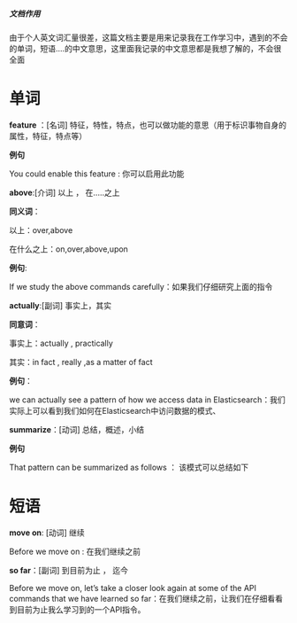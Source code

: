 ##### 文档作用

由于个人英文词汇量很差，这篇文档主要是用来记录我在工作学习中，遇到的不会的单词，短语....的中文意思，这里面我记录的中文意思都是我想了解的，不会很全面

# 单词

**feature** ：[名词] 特征，特性，特点，也可以做功能的意思（用于标识事物自身的属性，特征，特点等）

**例句**

You could enable this feature : 你可以启用此功能

**above**:[介词] 以上 ， 在.....之上

**同义词**：

以上：over,above

在什么之上：on,over,above,upon

**例句**:

If we study the above commands carefully：如果我们仔细研究上面的指令

**actually**:[副词] 事实上，其实

**同意词**：

事实上：actually , practically

其实：in fact , really ,as a matter of fact

**例句**：

we can actually see a pattern of how we access data in Elasticsearch：我们实际上可以看到我们如何在Elasticsearch中访问数据的模式、

**summarize**：[动词] 总结，概述，小结

**例句**

That pattern can be summarized as follows ： 该模式可以总结如下

# 短语

**move on**:  [动词]  继续

Before we move on : 在我们继续之前

**so far**：[副词] 到目前为止 ， 迄今

Before we move on, let’s take a closer look again at some of the API commands that we have learned so far：在我们继续之前，让我们在仔细看看到目前为止我么学习到的一个API指令。

​	